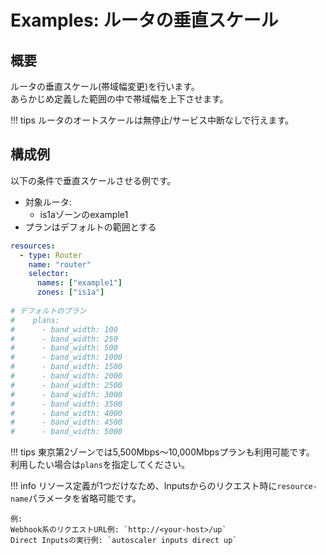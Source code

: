# Examples: ルータの垂直スケール

## 概要

ルータの垂直スケール(帯域幅変更)を行います。  
あらかじめ定義した範囲の中で帯域幅を上下させます。  

!!! tips
ルータのオートスケールは無停止/サービス中断なしで行えます。

## 構成例

以下の条件で垂直スケールさせる例です。

- 対象ルータ:
    - is1aゾーンのexample1
- プランはデフォルトの範囲とする

```yaml
resources:
  - type: Router
    name: "router"
    selector:
      names: ["example1"]
      zones: ["is1a"]
      
# デフォルトのプラン 
#    plans:
#      - band_width: 100
#      - band_width: 250
#      - band_width: 500
#      - band_width: 1000
#      - band_width: 1500
#      - band_width: 2000
#      - band_width: 2500
#      - band_width: 3000
#      - band_width: 3500
#      - band_width: 4000
#      - band_width: 4500
#      - band_width: 5000
```

!!! tips
    東京第2ゾーンでは5,500Mbps〜10,000Mbpsプランも利用可能です。  
    利用したい場合は`plans`を指定してください。

!!! info
リソース定義が1つだけなため、Inputsからのリクエスト時に`resource-name`パラメータを省略可能です。

    例:  
    Webhook系のリクエストURL例: `http://<your-host>/up`  
    Direct Inputsの実行例: `autoscaler inputs direct up`  

